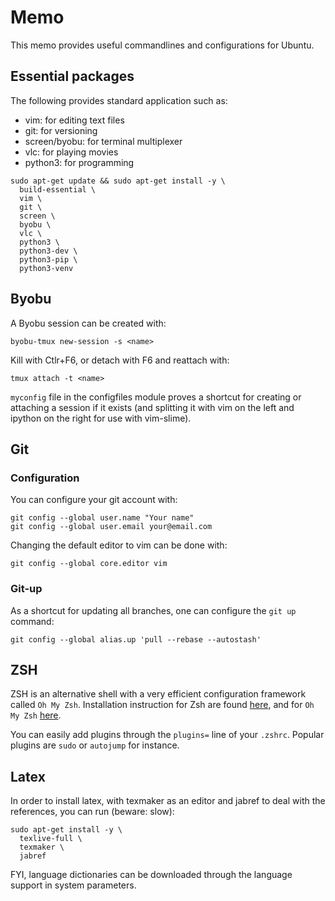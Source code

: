 # Memo

This memo provides useful commandlines and configurations for Ubuntu.


## Essential packages

The following provides standard application such as:
 - vim: for editing text files
 - git: for versioning
 - screen/byobu: for terminal multiplexer
 - vlc: for playing movies
 - python3: for programming

```
sudo apt-get update && sudo apt-get install -y \
  build-essential \
  vim \
  git \
  screen \
  byobu \
  vlc \
  python3 \
  python3-dev \
  python3-pip \
  python3-venv
```

## Byobu

A Byobu session can be created with:
```
byobu-tmux new-session -s <name>
```
Kill with Ctlr+F6, or detach with F6 and reattach with:
```
tmux attach -t <name>
```

`myconfig` file in the configfiles module proves a shortcut for creating or attaching a session if it exists (and splitting it with vim on the left and ipython on the right for use with vim-slime).


## Git

### Configuration

You can configure your git account with:
```
git config --global user.name "Your name"
git config --global user.email your@email.com
```

Changing the default editor to vim can be done with:
```
git config --global core.editor vim
```

### Git-up

As a shortcut for updating all branches, one can configure the `git up` command:
```
git config --global alias.up 'pull --rebase --autostash'
```


## ZSH

ZSH is an alternative shell with a very efficient configuration framework called `Oh My Zsh`. Installation instruction for Zsh are found [here](https://github.com/robbyrussell/oh-my-zsh/wiki/Installing-ZSH), and for `Oh My Zsh` [here](https://github.com/robbyrussell/oh-my-zsh/blob/master/README.md).

You can easily add plugins through the `plugins=` line of your `.zshrc`. Popular plugins are `sudo` or `autojump` for instance.


## Latex

In order to install latex, with texmaker as an editor and jabref to deal with the references, you can run (beware: slow):
```
sudo apt-get install -y \
  texlive-full \
  texmaker \
  jabref 
```

FYI, language dictionaries can be downloaded through the language support in system parameters.
